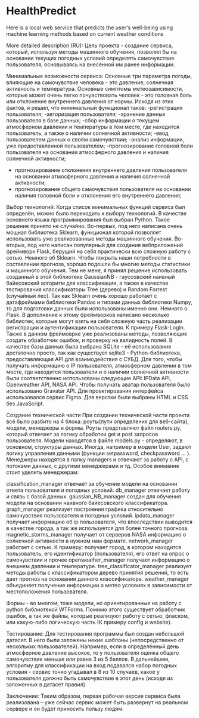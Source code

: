 # HealthPredict

Here is a local web service that predicts the user's well-being using machine learning methods based on current weather conditions

More detailed description (RU):
Цель проекта - создание сервиса, который, используя методы машинного обучения, позволял бы на основании текущих погодных условий определять самочувствие пользователя, основываясь на внесённой им ранее информации.

Минимальные возможности сервиса:
Основные три параметра погоды, влияющие на самочувствие человека - это давление, солнечная активность и температура. Основные симптомы метеозависимости, которые может очень легко почувствовать человек - это головная боль или отклонение внутреннего давления от нормы. Исходя из этих фактов, я решил, что минимальный функционал таков: 
-регистрация пользователя; 
-авторизация пользователя; 
-хранение данных пользователя в базе данных; 
-сбор информации о текущем атмосферном давлении и температуры в том месте, где находится пользователь, а также о наличии солнечной активности; 
-ввод пользователем данных о своём самочувствии; 
-анализ информации, уже предоставленной пользователем; 
-прогнозирование головной боли пользователя на основании атмосферного давления и наличия солнечной активности; 
- прогнозирование отклонения внутреннего давления пользователя на основании атмосферного давления и наличия солнечной активности; 
- прогнозирование общего самочувствия пользователя на основании наличия головной боли и отклонения его внутреннего давления; 

Выбор технологий:
Когда список минимальных функций сервиса был определён, можно было переходить к выбору технологий. 
В качестве основного языка программирования был выбран Python. Такое решение принято не случайно. Во-первых, под него написана очень мощная библиотека Sklearn, функционал которой позволяет использовать уже реализованные методы машинного обучения. Во-вторых, под него написан популярный для создания вебприложений фреймворк Flask, берущий на себя практически всю сложную работу с сетью. 
Немного об Sklearn. Чтобы покрыть наши потребности в составлении прогноза, хорошо подошли бы многие методы статистики и машинного обучения. Тем не мене, я принял решение использовать 
созданный в этой библиотеке GaussianNB - гауссовский наивный байесовский алгоритм для классификации, а также в качестве тестирования классификаторы Tree (дерево) и Random Forrest (случайный лес). Так как Sklearn очень хорошо работает с датафреймами библиотеки Pandas и типами данных библиотеки Numpy, то для подготовки данных были использованы именно они. 
Немного о Flask. В дополнение к этому фреймворков написано несколько библиотек, которые могут взять на себя сложную часть реализации регистрации и аутентификации пользователя. К примеру Flask-Login. Также в данном фреймоврке уже реализованы методы, позволяющие создать обработчик ошибок, и проверку на валидность полей.
В качестве базы данных была выбрана SQLite - её использование достаточно просто, так как существует sqlite3 - Python-библиотека, предоставляющая API для взаимодействия с СУБД. 
Для того, чтобы получать информацию о IP пользователя, атмосферном давлении в том месте, где находится пользователи и о наличии солнечной активности были соответственно использованы следующие API: IPData API, Openweather API, NASA API. 
Чтобы получать аватар пользователя было использовано Gravatar API. 
Для проектирования интерфейса использовался сервис Figma. Для верстки были выбраны HTML и CSS без JavaScript. 

Создание технической части 
При создании технической части проекта всё было разбито на 4 блока: роуты(пути определения для веб-сайта), модели, менеджеры и формы. 
Роуты представляют файл routers.py, который отвечает за логику обработки get и post запросов пользователя. 
Модели находятся в файле models.py - определяют, в основном, структуры данных. Иногда, например в модели User, задают логику управления данными (функции setpassword, checkpassword ... ). 
Менеджеры находятся в папку managers и отвечают за работу с API, с потоками данных, с другими менеджерами и тд. 
Особое внимание стоит уделить менеджерам:

classification_manager отвечает за обучение модели на основании ответа пользователя и погодных условий.
db_manager отвечает работу и связь с базой данных.
gaussian_NB_manager создан для обучения модели на основании наивного байесовского классификатора.
graph_manager реализует построения графика относительно самочувствия пользователя и погодных условий.
ipdata_manager получает информацию об ip пользователя, что впоследствии выводится в качестве города, а так же используется для более точного прогноза.
magnetic_storms_manager получает от серверов NASA информацию о солнечной активности в нужном нам формате.
network_manager работает с сетью. К примеру: получает город, в котором находится пользователь, его идентификатор (пользователя), его ответ на опрос о самочувствии и прочее
openweather_manager получает информацию о внешнем давлении и температуре.
tree_classificator_manager реализует методы работы с классификатором дерево принятия решений, то есть дает прогноз на основании данного классификатора.
weather_manager объединяет получение информации о метео условиях в зависимости от местоположения пользователя.


Формы - во многом, тоже модели, но ориентированные на работу с python библиотекой WTForms. 
Помимо этого существует обработчик ошибок, а так же файлы, которые реализуют работу с сетью, фласком, или какую-либо логическую часть (К примеру config и website).

Тестирование:
Для тестирования программы был создан небольшой датасет. В него были заложены некие шаблоны (непосредственно от нескольких пользователей). Например, если в определённый день атмосферное давление высокое, то у пользователя оценка общего самочувствие меньше или равна 3 из 5 баллов. В дальнейшем, алгоритму для классификации на вход подавался набор погодных условия - сервис точно угадывал в 8 из 10 случаев, какое у пользователя должно быть самочувствие в этот день (исходя из заложенных в датасет правил). 

Заключение:
Таким образом, первая рабочая версия сервиса была реализована – уже сейчас сервис может быть развернут на реальном сервере и он будет приносить пользу людям. 
